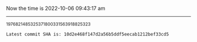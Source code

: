 Now the time is 2022-10-06 09:43:17 am

---

<small>1976821485325371800331563918825323</small>

```txt
Latest commit SHA is: 10d2e468f147d2a56b5ddf5eecab1212bef33cd5
```
